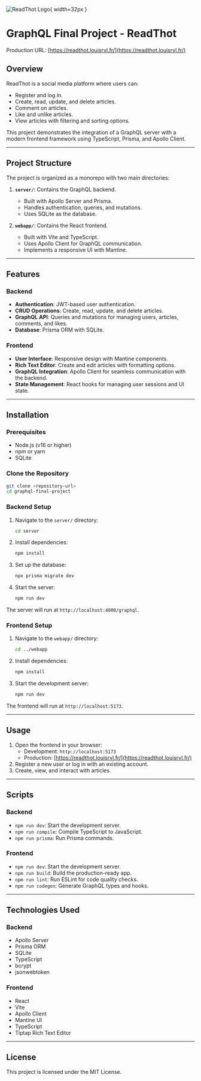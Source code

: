 ![ReadThot Logo](https://readthot.louisrvl.fr/logo.png){ width=32px }

# GraphQL Final Project - ReadThot

Production URL: [https://readthot.louisrvl.fr/](https://readthot.louisrvl.fr/)

## Overview

ReadThot is a social media platform where users can:

-   Register and log in.
-   Create, read, update, and delete articles.
-   Comment on articles.
-   Like and unlike articles.
-   View articles with filtering and sorting options.

This project demonstrates the integration of a GraphQL server with a modern frontend framework using TypeScript, Prisma, and Apollo Client.

---

## Project Structure

The project is organized as a monorepo with two main directories:

1. **`server/`**: Contains the GraphQL backend.

    - Built with Apollo Server and Prisma.
    - Handles authentication, queries, and mutations.
    - Uses SQLite as the database.

2. **`webapp/`**: Contains the React frontend.
    - Built with Vite and TypeScript.
    - Uses Apollo Client for GraphQL communication.
    - Implements a responsive UI with Mantine.

---

## Features

### Backend

-   **Authentication**: JWT-based user authentication.
-   **CRUD Operations**: Create, read, update, and delete articles.
-   **GraphQL API**: Queries and mutations for managing users, articles, comments, and likes.
-   **Database**: Prisma ORM with SQLite.

### Frontend

-   **User Interface**: Responsive design with Mantine components.
-   **Rich Text Editor**: Create and edit articles with formatting options.
-   **GraphQL Integration**: Apollo Client for seamless communication with the backend.
-   **State Management**: React hooks for managing user sessions and UI state.

---

## Installation

### Prerequisites

-   Node.js (v16 or higher)
-   npm or yarn
-   SQLite

### Clone the Repository

```bash
git clone <repository-url>
cd graphql-final-project
```

### Backend Setup

1. Navigate to the `server/` directory:

    ```bash
    cd server
    ```

2. Install dependencies:

    ```bash
    npm install
    ```

3. Set up the database:

    ```bash
    npx prisma migrate dev
    ```

4. Start the server:
    ```bash
    npm run dev
    ```

The server will run at `http://localhost:4000/graphql`.

### Frontend Setup

1. Navigate to the `webapp/` directory:

    ```bash
    cd ../webapp
    ```

2. Install dependencies:

    ```bash
    npm install
    ```

3. Start the development server:
    ```bash
    npm run dev
    ```

The frontend will run at `http://localhost:5173`.

---

## Usage

1. Open the frontend in your browser:
    - Development: `http://localhost:5173`
    - Production: [https://readthot.louisrvl.fr/](https://readthot.louisrvl.fr/)
2. Register a new user or log in with an existing account.
3. Create, view, and interact with articles.

---

## Scripts

### Backend

-   `npm run dev`: Start the development server.
-   `npm run compile`: Compile TypeScript to JavaScript.
-   `npm run prisma`: Run Prisma commands.

### Frontend

-   `npm run dev`: Start the development server.
-   `npm run build`: Build the production-ready app.
-   `npm run lint`: Run ESLint for code quality checks.
-   `npm run codegen`: Generate GraphQL types and hooks.

---

## Technologies Used

### Backend

-   Apollo Server
-   Prisma ORM
-   SQLite
-   TypeScript
-   bcrypt
-   jsonwebtoken

### Frontend

-   React
-   Vite
-   Apollo Client
-   Mantine UI
-   TypeScript
-   Tiptap Rich Text Editor

---

## License

This project is licensed under the MIT License.
